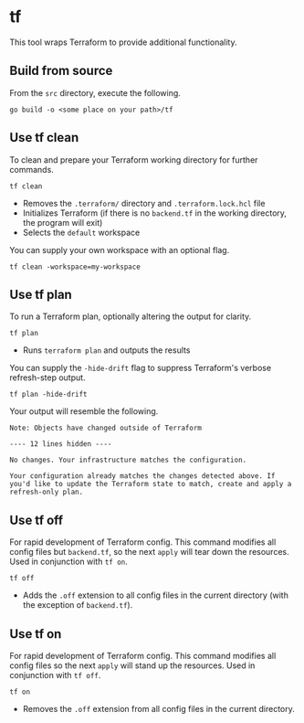 # tf
This tool wraps Terraform to provide additional functionality.

## Build from source
From the `src` directory, execute the following.

```
go build -o <some place on your path>/tf
```

## Use tf clean
To clean and prepare your Terraform working directory for further commands.
```
tf clean
```
- Removes the `.terraform/` directory and `.terraform.lock.hcl` file
- Initializes Terraform (if there is no `backend.tf` in the working directory, the program will exit)
- Selects the `default` workspace

You can supply your own workspace with an optional flag.
```
tf clean -workspace=my-workspace
```

## Use tf plan
To run a Terraform plan, optionally altering the output for clarity.
```
tf plan
```
- Runs `terraform plan` and outputs the results

You can supply the `-hide-drift` flag to suppress Terraform's verbose refresh-step output.
```
tf plan -hide-drift
```
Your output will resemble the following.
```
Note: Objects have changed outside of Terraform

---- 12 lines hidden ----

No changes. Your infrastructure matches the configuration.

Your configuration already matches the changes detected above. If you'd like to update the Terraform state to match, create and apply a refresh-only plan.
```

## Use tf off
For rapid development of Terraform config. This command modifies all config files but `backend.tf`, so the next `apply` will tear down the resources. Used in conjunction with `tf on`.
```
tf off
```
- Adds the `.off` extension to all config files in the current directory (with the exception of `backend.tf`).

## Use tf on
For rapid development of Terraform config. This command modifies all config files so the next `apply` will stand up the resources. Used in conjunction with `tf off`.
```
tf on
```
- Removes the `.off` extension from all config files in the current directory.

